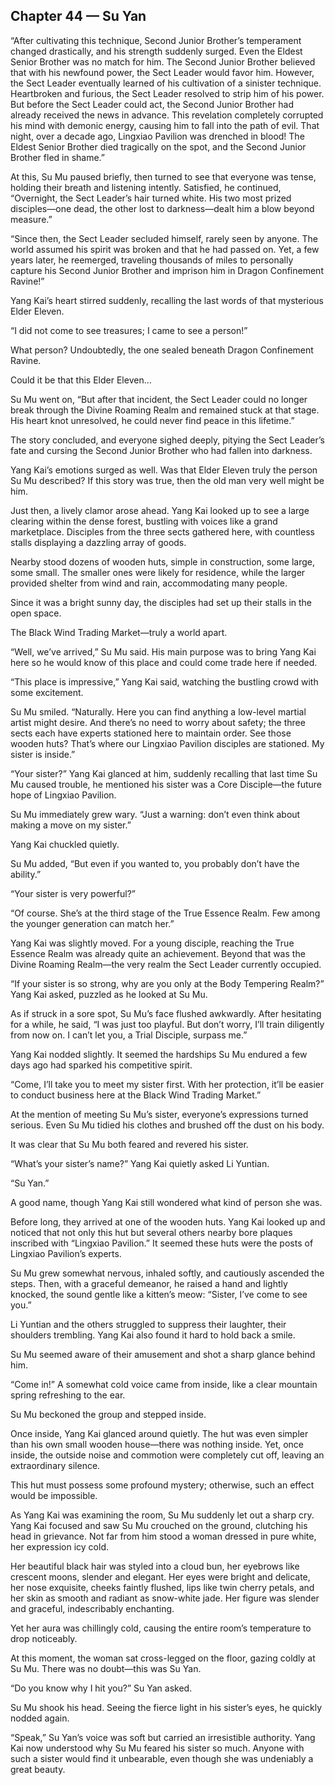 ## Chapter 44 — Su Yan

“After cultivating this technique, Second Junior Brother’s temperament changed drastically, and his strength suddenly surged. Even the Eldest Senior Brother was no match for him. The Second Junior Brother believed that with his newfound power, the Sect Leader would favor him. However, the Sect Leader eventually learned of his cultivation of a sinister technique. Heartbroken and furious, the Sect Leader resolved to strip him of his power. But before the Sect Leader could act, the Second Junior Brother had already received the news in advance. This revelation completely corrupted his mind with demonic energy, causing him to fall into the path of evil. That night, over a decade ago, Lingxiao Pavilion was drenched in blood! The Eldest Senior Brother died tragically on the spot, and the Second Junior Brother fled in shame.”

At this, Su Mu paused briefly, then turned to see that everyone was tense, holding their breath and listening intently. Satisfied, he continued, “Overnight, the Sect Leader’s hair turned white. His two most prized disciples—one dead, the other lost to darkness—dealt him a blow beyond measure.”

“Since then, the Sect Leader secluded himself, rarely seen by anyone. The world assumed his spirit was broken and that he had passed on. Yet, a few years later, he reemerged, traveling thousands of miles to personally capture his Second Junior Brother and imprison him in Dragon Confinement Ravine!”

Yang Kai’s heart stirred suddenly, recalling the last words of that mysterious Elder Eleven.

“I did not come to see treasures; I came to see a person!”

What person? Undoubtedly, the one sealed beneath Dragon Confinement Ravine.

Could it be that this Elder Eleven...

Su Mu went on, “But after that incident, the Sect Leader could no longer break through the Divine Roaming Realm and remained stuck at that stage. His heart knot unresolved, he could never find peace in this lifetime.”

The story concluded, and everyone sighed deeply, pitying the Sect Leader’s fate and cursing the Second Junior Brother who had fallen into darkness.

Yang Kai’s emotions surged as well. Was that Elder Eleven truly the person Su Mu described? If this story was true, then the old man very well might be him.

Just then, a lively clamor arose ahead. Yang Kai looked up to see a large clearing within the dense forest, bustling with voices like a grand marketplace. Disciples from the three sects gathered here, with countless stalls displaying a dazzling array of goods.

Nearby stood dozens of wooden huts, simple in construction, some large, some small. The smaller ones were likely for residence, while the larger provided shelter from wind and rain, accommodating many people.

Since it was a bright sunny day, the disciples had set up their stalls in the open space.

The Black Wind Trading Market—truly a world apart.

“Well, we’ve arrived,” Su Mu said. His main purpose was to bring Yang Kai here so he would know of this place and could come trade here if needed.

“This place is impressive,” Yang Kai said, watching the bustling crowd with some excitement.

Su Mu smiled. “Naturally. Here you can find anything a low-level martial artist might desire. And there’s no need to worry about safety; the three sects each have experts stationed here to maintain order. See those wooden huts? That’s where our Lingxiao Pavilion disciples are stationed. My sister is inside.”

“Your sister?” Yang Kai glanced at him, suddenly recalling that last time Su Mu caused trouble, he mentioned his sister was a Core Disciple—the future hope of Lingxiao Pavilion.

Su Mu immediately grew wary. “Just a warning: don’t even think about making a move on my sister.”

Yang Kai chuckled quietly.

Su Mu added, “But even if you wanted to, you probably don’t have the ability.”

“Your sister is very powerful?”

“Of course. She’s at the third stage of the True Essence Realm. Few among the younger generation can match her.”

Yang Kai was slightly moved. For a young disciple, reaching the True Essence Realm was already quite an achievement. Beyond that was the Divine Roaming Realm—the very realm the Sect Leader currently occupied.

“If your sister is so strong, why are you only at the Body Tempering Realm?” Yang Kai asked, puzzled as he looked at Su Mu.

As if struck in a sore spot, Su Mu’s face flushed awkwardly. After hesitating for a while, he said, “I was just too playful. But don’t worry, I’ll train diligently from now on. I can’t let you, a Trial Disciple, surpass me.”

Yang Kai nodded slightly. It seemed the hardships Su Mu endured a few days ago had sparked his competitive spirit.

“Come, I’ll take you to meet my sister first. With her protection, it’ll be easier to conduct business here at the Black Wind Trading Market.”

At the mention of meeting Su Mu’s sister, everyone’s expressions turned serious. Even Su Mu tidied his clothes and brushed off the dust on his body.

It was clear that Su Mu both feared and revered his sister.

“What’s your sister’s name?” Yang Kai quietly asked Li Yuntian.

“Su Yan.”

A good name, though Yang Kai still wondered what kind of person she was.

Before long, they arrived at one of the wooden huts. Yang Kai looked up and noticed that not only this hut but several others nearby bore plaques inscribed with “Lingxiao Pavilion.” It seemed these huts were the posts of Lingxiao Pavilion’s experts.

Su Mu grew somewhat nervous, inhaled softly, and cautiously ascended the steps. Then, with a graceful demeanor, he raised a hand and lightly knocked, the sound gentle like a kitten’s meow: “Sister, I’ve come to see you.”

Li Yuntian and the others struggled to suppress their laughter, their shoulders trembling. Yang Kai also found it hard to hold back a smile.

Su Mu seemed aware of their amusement and shot a sharp glance behind him.

“Come in!” A somewhat cold voice came from inside, like a clear mountain spring refreshing to the ear.

Su Mu beckoned the group and stepped inside.

Once inside, Yang Kai glanced around quietly. The hut was even simpler than his own small wooden house—there was nothing inside. Yet, once inside, the outside noise and commotion were completely cut off, leaving an extraordinary silence.

This hut must possess some profound mystery; otherwise, such an effect would be impossible.

As Yang Kai was examining the room, Su Mu suddenly let out a sharp cry. Yang Kai focused and saw Su Mu crouched on the ground, clutching his head in grievance. Not far from him stood a woman dressed in pure white, her expression icy cold.

Her beautiful black hair was styled into a cloud bun, her eyebrows like crescent moons, slender and elegant. Her eyes were bright and delicate, her nose exquisite, cheeks faintly flushed, lips like twin cherry petals, and her skin as smooth and radiant as snow-white jade. Her figure was slender and graceful, indescribably enchanting.

Yet her aura was chillingly cold, causing the entire room’s temperature to drop noticeably.

At this moment, the woman sat cross-legged on the floor, gazing coldly at Su Mu. There was no doubt—this was Su Yan.

“Do you know why I hit you?” Su Yan asked.

Su Mu shook his head. Seeing the fierce light in his sister’s eyes, he quickly nodded again.

“Speak,” Su Yan’s voice was soft but carried an irresistible authority. Yang Kai now understood why Su Mu feared his sister so much. Anyone with such a sister would find it unbearable, even though she was undeniably a great beauty.